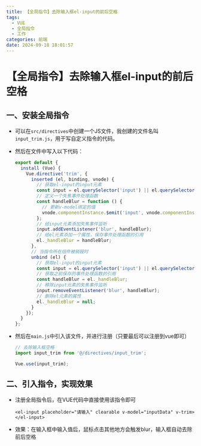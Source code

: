 ```yaml
---
title: 【全局指令】去除输入框el-input的前后空格
tags:
  - VUE
  - 全局指令
  - 工作
categories: 前端
date: 2024-09-18 18:01:57
---
```



# 【全局指令】去除输入框el-input的前后空格

## 一、安装全局指令

+ 可以在`src/directives`中创建一个JS文件，我创建的文件名叫`input_trim.js`，用于写自定义指令的代码。

+ 然后在文件中写入以下代码：

  ```javascript
  export default {
    install (Vue) {
      Vue.directive('trim', {
        inserted (el, binding, vnode) {
          // 获取el-input的input元素
          const input = el.querySelector('input') || el.querySelector('textarea');
          // 定义一个失焦事件处理函数
          const handleBlur = function () {
            // 更新v-model绑定的值
            vnode.componentInstance.$emit('input', vnode.componentInstance.value.trim());
          };
          // 给input元素添加失焦事件监听
          input.addEventListener('blur', handleBlur);
          // 给el元素添加一个属性，保存事件处理函数的引用
          el._handleBlur = handleBlur;
        },
        // 当指令所在组件被销毁时
        unbind (el) {
          // 获取el-input的input元素
          const input = el.querySelector('input') || el.querySelector('textarea');
          // 获取之前保存的事件处理函数的引用
          const handleBlur = el._handleBlur;
          // 移除input元素的失焦事件监听
          input.removeEventListener('blur', handleBlur);
          // 删除el元素的属性
          el._handleBlur = null;
        }
      });
    }
  };
  ```

+ 然后在`main.js`中引入该文件，并进行注册（只要最后可以注册到vue即可）

  ```javascript
  // 去除输入框空格
  import input_trim from '@/directives/input_trim';
  
  Vue.use(input_trim);
  ```

  



## 二、引入指令，实现效果

+ 注册全局指令后，在VUE代码中直接使用该指令即可

  ```vue
  <el-input placeholder="请输入" clearable v-model="inputData" v-trim></el-input>
  ```

+ 效果：在输入框中输入值后，鼠标点击其他地方会触发blur，输入框自动去除前后空格
